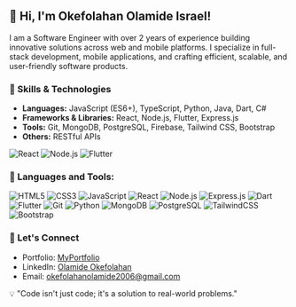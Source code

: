 ## 👋 Hi, I'm Okefolahan Olamide Israel!

I am a Software Engineer with over 2 years of experience building innovative solutions across web and mobile platforms. I specialize in full-stack development, mobile applications, and crafting efficient, scalable, and user-friendly software products.

### 🚀 Skills & Technologies
- **Languages:** JavaScript (ES6+), TypeScript, Python, Java, Dart, C#
- **Frameworks & Libraries:** React, Node.js, Flutter, Express.js
- **Tools:** Git, MongoDB, PostgreSQL, Firebase, Tailwind CSS, Bootstrap
- **Others:** RESTful APIs

![React](https://img.shields.io/badge/React-18.0-blue?logo=react)
![Node.js](https://img.shields.io/badge/Node.js-16.0-green?logo=node.js)
![Flutter](https://img.shields.io/badge/Flutter-3.0-blue?logo=flutter)

### 🚀 Languages and Tools:
<p>
  <img src="https://img.shields.io/badge/HTML5-%23E34F26.svg?&style=flat-square&logo=html5&logoColor=white" alt="HTML5"/>
  <img src="https://img.shields.io/badge/CSS3-%231572B6.svg?&style=flat-square&logo=css3&logoColor=white" alt="CSS3"/>
  <img src="https://img.shields.io/badge/JavaScript-%23F7DF1E.svg?&style=flat-square&logo=javascript&logoColor=black" alt="JavaScript"/>
  <img src="https://img.shields.io/badge/React-%2361DAFB.svg?&style=flat-square&logo=react&logoColor=black" alt="React"/>
  <img src="https://img.shields.io/badge/Node.js-%23339933.svg?&style=flat-square&logo=node.js&logoColor=white" alt="Node.js"/>
  <img src="https://img.shields.io/badge/Express.js-%23000000.svg?&style=flat-square&logo=express&logoColor=white" alt="Express.js"/>
  <img src="https://img.shields.io/badge/Dart-%230175C2.svg?&style=flat-square&logo=dart&logoColor=white" alt="Dart"/>
  <img src="https://img.shields.io/badge/Flutter-%2302569B.svg?&style=flat-square&logo=flutter&logoColor=white" alt="Flutter"/>
  <img src="https://img.shields.io/badge/Git-%23F05033.svg?&style=flat-square&logo=git&logoColor=white" alt="Git"/>
  <img src="https://img.shields.io/badge/Python-%233776AB.svg?&style=flat-square&logo=python&logoColor=white" alt="Python"/>
  <img src="https://img.shields.io/badge/MongoDB-%2347A248.svg?&style=flat-square&logo=mongodb&logoColor=white" alt="MongoDB"/>
  <img src="https://img.shields.io/badge/PostgreSQL-%23336791.svg?&style=flat-square&logo=postgresql&logoColor=white" alt="PostgreSQL"/>
  <img src="https://img.shields.io/badge/TailwindCSS-%2338B2AC.svg?&style=flat-square&logo=tailwind-css&logoColor=white" alt="TailwindCSS"/>
  <img src="https://img.shields.io/badge/Bootstrap-%237952B3.svg?&style=flat-square&logo=bootstrap&logoColor=white" alt="Bootstrap"/>
</p>

### 🔗 Let's Connect
- Portfolio: [MyPortfolio](https://okefolahan-olamide.vercel.app/)
- LinkedIn: [Olamide Okefolahan](https://linkedin.com/in/olamide-okefolahan)
- Email: [okefolahanolamide2006@gmail.com](mailto:okefolahanolamide2006@gmail.com)

💡 "Code isn't just code; it's a solution to real-world problems."
